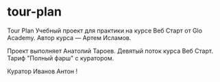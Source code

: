 # tour-plan

Tour Plan
Учебный проект для практики на курсе Веб Старт от Glo Academy. Автор курса — Артем Исламов.


Проект выполняет
Анатолий Тароев. Девятый поток курса Веб Старт. Тариф "Полный фарш" с куратором.

Куратор
Иванов Антон !